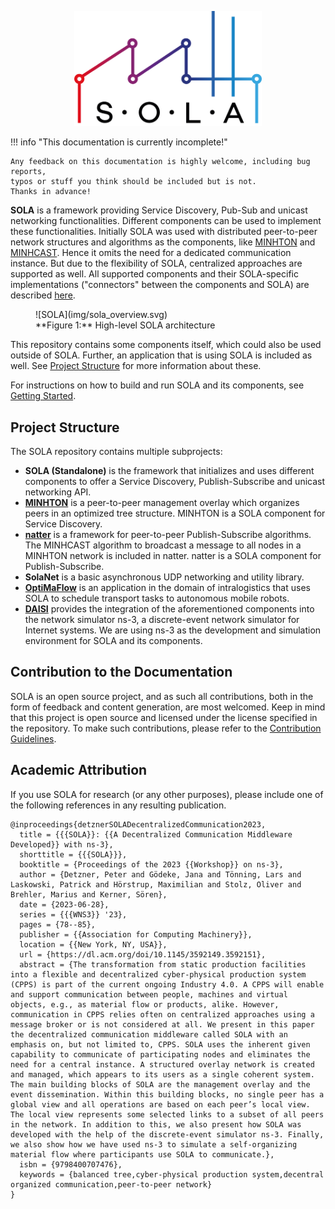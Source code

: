 <p align="center">
<img src="img/sola_light.png" class="logo" width="300px" alt="natter Logo">
</p>


!!! info "This documentation is currently incomplete!"

    Any feedback on this documentation is highly welcome, including bug reports,
    typos or stuff you think should be included but is not. 
    Thanks in advance!

**SOLA** is a framework providing Service Discovery, Pub-Sub and unicast networking functionalities.
Different components can be used to implement these functionalities.
Initially SOLA was used with distributed peer-to-peer network structures and algorithms as the components, like [MINHTON](management_overlay/introduction.md) and [MINHCAST](natter_lib/introduction.html).
Hence it omits the need for a dedicated communication instance.
But due to the flexibility of SOLA, centralized approaches are supported as well.
All supported components and their SOLA-specific implementations ("connectors" between the components and SOLA) are described [here](sola/component_implementations.md).

<figure markdown>
  <a></a>
    ![SOLA](img/sola_overview.svg)
  <figcaption markdown>**Figure 1:** High-level SOLA architecture</figcaption>
</figure>

This repository contains some components itself, which could also be used outside of SOLA.
Further, an application that is using SOLA is included as well.
See [Project Structure](#project-structure) for more information about these.

For instructions on how to build and run SOLA and its components, see [Getting Started](getting_started.md).


## Project Structure

The SOLA repository contains multiple subprojects:

- **SOLA (Standalone)** is the framework that initializes and uses different components to offer a Service Discovery, Publish-Subscribe and unicast networking API.
- **[MINHTON](management_overlay/introduction.md)** is a peer-to-peer management overlay which organizes peers in an optimized tree structure. MINHTON is a SOLA component for Service Discovery. 
- **[natter](natter_lib/introduction.md)** is a framework for peer-to-peer Publish-Subscribe algorithms.
The MINHCAST algorithm to broadcast a message to all nodes in a MINHTON network is included in natter.
natter is a SOLA component for Publish-Subscribe.
- **SolaNet** is a basic asynchronous UDP networking and utility library.
- **[OptiMaFlow](applications/optimaflow/getting_started.md)** is an application in the domain of intralogistics that uses SOLA to schedule transport tasks to autonomous mobile robots.
- **[DAISI](daisi/introduction.md)** provides the integration of the aforementioned components into the network simulator ns-3, a discrete-event network simulator for Internet systems.
We are using ns-3 as the development and simulation environment for SOLA and its components.

## Contribution to the Documentation

SOLA is an open source project, and as such all contributions, both in the form of feedback and content generation, are most welcomed.
Keep in mind that this project is open source and licensed under the license specified in the repository.
To make such contributions, please refer to the [Contribution Guidelines](https://github.com/iml130/sola/blob/main/CONTRIBUTING.md).

## Academic Attribution

If you use SOLA for research (or any other purposes), please include one of the following references in any resulting publication.

```plain
@inproceedings{detznerSOLADecentralizedCommunication2023,
  title = {{{SOLA}}: {{A Decentralized Communication Middleware Developed}} with ns-3},
  shorttitle = {{{SOLA}}},
  booktitle = {Proceedings of the 2023 {{Workshop}} on ns-3},
  author = {Detzner, Peter and Gödeke, Jana and Tönning, Lars and Laskowski, Patrick and Hörstrup, Maximilian and Stolz, Oliver and Brehler, Marius and Kerner, Sören},
  date = {2023-06-28},
  series = {{{WNS3}} '23},
  pages = {78--85},
  publisher = {{Association for Computing Machinery}},
  location = {{New York, NY, USA}},
  url = {https://dl.acm.org/doi/10.1145/3592149.3592151},
  abstract = {The transformation from static production facilities into a flexible and decentralized cyber-physical production system (CPPS) is part of the current ongoing Industry 4.0. A CPPS will enable and support communication between people, machines and virtual objects, e.g., as material flow or products, alike. However, communication in CPPS relies often on centralized approaches using a message broker or is not considered at all. We present in this paper the decentralized communication middleware called SOLA with an emphasis on, but not limited to, CPPS. SOLA uses the inherent given capability to communicate of participating nodes and eliminates the need for a central instance. A structured overlay network is created and managed, which appears to its users as a single coherent system. The main building blocks of SOLA are the management overlay and the event dissemination. Within this building blocks, no single peer has a global view and all operations are based on each peer’s local view. The local view represents some selected links to a subset of all peers in the network. In addition to this, we also present how SOLA was developed with the help of the discrete-event simulator ns-3. Finally, we also show how we have used ns-3 to simulate a self-organizing material flow where participants use SOLA to communicate.},
  isbn = {9798400707476},
  keywords = {balanced tree,cyber-physical production system,decentral organized communication,peer-to-peer network}
}
```

